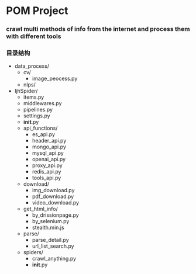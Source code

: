 # POM Project

### crawl multi methods of info from the internet and process them with different tools


### 目录结构
- data_process/
    - cv/
        - image_peocess.py
    - nlps/
- ljhSpider/
    - items.py
    - middlewares.py
    - pipelines.py
    - settings.py
    - __init__.py
    - api_functions/
        - es_api.py
        - header_api.py
        - mongo_api.py
        - mysql_api.py
        - openai_api.py
        - proxy_api.py
        - redis_api.py
        - tools_api.py
    - download/
        - img_download.py
        - pdf_download.py
        - video_download.py
    - get_html_info/
        - by_drissionpage.py
        - by_selenium.py
        - stealth.min.js
    - parse/
        - parse_detail.py
        - url_list_search.py
    - spiders/
        - crawl_anything.py
        - __init__.py


